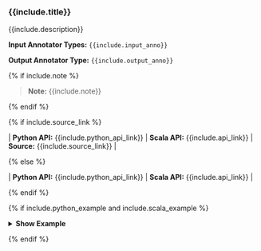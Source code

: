 
<div class="h3-box tabs-python-scala-box" markdown="1">

### {{include.title}}

{{include.description}}

**Input Annotator Types:** `{{include.input_anno}}`

**Output Annotator Type:** `{{include.output_anno}}`

{% if include.note %}

> **Note:** {{include.note}}

{% endif %}

{% if include.source_link %}

| **Python API:** {{include.python_api_link}} | **Scala API:** {{include.api_link}} | **Source:** {{include.source_link}} |

{% else %}

| **Python API:** {{include.python_api_link}} | **Scala API:** {{include.api_link}} |


{% endif %}


{% if include.python_example and include.scala_example %}

<details>

<summary class="button"><b>Show Example</b></summary>

<div class="tabs-box tabs-new" markdown="1">

{% include programmingLanguageSelectScalaPython.html %}

```python
{{include.python_example}}
```

```scala
{{include.scala_example}}
```

</div>

</details>

{% endif %}

</div>
